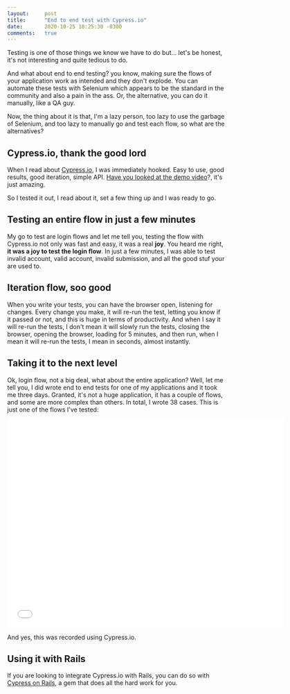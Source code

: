 ```yaml
---
layout:     post
title:      "End to end test with Cypress.io"
date:       2020-10-25 18:25:30 -0300
comments:   true
---
```


Testing is one of those things we know we have to do but... let's be honest, 
it's not interesting and quite tedious to do.

And what about end to end testing? you know, making sure the flows of your 
application work as intended and they don't explode. You can automate these tests 
with Selenium which appears to be the standard in the community and also a 
pain in the ass. Or, the alternative, you can do it manually, like a QA guy.

Now, the thing about it is that, I'm a lazy person, too lazy to use the garbage 
of Selenium, and too lazy to manually go and test each flow, so what are 
the alternatives?

## Cypress.io, thank the good lord

When I read about [Cypress.io](https://www.cypress.io/), I was immediately hooked. 
Easy to use, good results, good iteration, simple API. 
[Have you looked at the demo video](https://vimeo.com/237527670)?, it's just amazing.

So I tested it out, I read about it, set a few thing up and I was ready to go.

## Testing an entire flow in just a few minutes

My go to test are login flows and let me tell you, testing the flow with 
Cypress.io not only was fast and easy, it was a real **joy**. You heard me right,
**it was a joy to test the login flow**. In just a few minutes, I was able to 
test invalid account, valid account, invalid submission, and all the good stuf 
your are used to.

## Iteration flow, soo good

When you write your tests, you can have the browser open, listening for changes. 
Every change you make, it will re-run the test, letting you know if it passed or not, 
and this is huge in terms of productivity. And when I say it will re-run the tests,
I don't mean it will slowly run the tests, closing the browser, opening the browser, 
loading for 5 minutes, and then run, when I mean it will re-run the tests, I mean 
in seconds, almost instantly.

## Taking it to the next level

Ok, login flow, not a big deal, what about the entire application? Well, let me 
tell you, I did wrote end to end tests for one of my applications and it took me 
three days. Granted, it's not a huge application, it has a couple of flows, and 
some are more complex than others. In total, I wrote 38 cases. This is just one 
of the flows I've tested:

<iframe width="640" height="480" src="{{ site.url }}/assets/video/cypress-testing-flow-demo.mp4" frameborder="0"> </iframe>

And yes, this was recorded using Cypress.io.

## Using it with Rails

If you are looking to integrate Cypress.io with Rails, you can do so with 
[Cypress on Rails](https://github.com/shakacode/cypress-on-rails), a gem that 
does all the hard work for you.